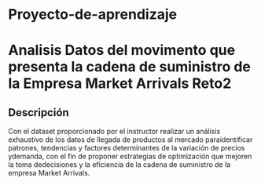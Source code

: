 # Proyecto-de-aprendizaje
<h1>Analisis Datos del movimento que presenta la cadena de suministro de la Empresa Market Arrivals Reto2 </h1>
<h2>Descripción</h2>
<p> Con el dataset proporcionado por el instructor realizar un análisis exhaustivo de los datos de llegada de productos al mercado paraidentificar patrones, tendencias y factores determinantes de la variación de precios ydemanda, con el fin de proponer estrategias de optimización que mejoren la toma dedecisiones y la eficiencia de la cadena de suministro de la empresa Market Arrivals.</p>
